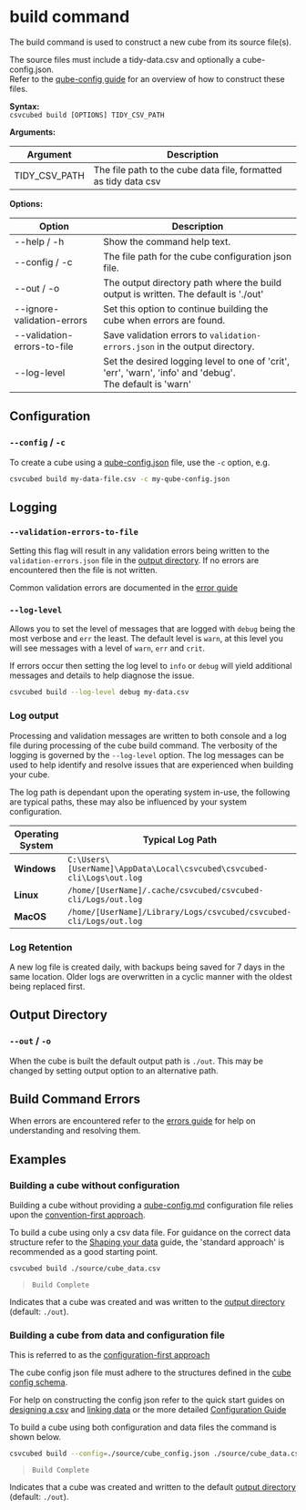 # build command

The build command is used to construct a new cube from its source file(s).  

The source files must include a tidy-data.csv and optionally a cube-config.json.  
Refer to the [qube-config guide](../qube-config.md) for an overview of how to construct these files.

**Syntax:**  
``csvcubed build [OPTIONS] TIDY_CSV_PATH``

**Arguments:**

| Argument      | Description                                                     |
|---------------|-----------------------------------------------------------------|
| TIDY_CSV_PATH | The file path to the cube data file, formatted as tidy data csv |

**Options:**

| Option                      | Description                                                                                                     |
|-----------------------------|-----------------------------------------------------------------------------------------------------------------|
| --help / -h                 | Show the command help text.                                                                                     |
| --config / -c               | The file path for the cube configuration json file.                                                             |
| --out / -o                  | The output directory path where the build output is written. The default is './out'                             |
| --ignore-validation-errors  | Set this option to continue building the cube when errors are found.                                            |
| --validation-errors-to-file | Save validation errors to `validation-errors.json` in the output directory.                                     |
| --log-level                 | Set the desired logging level to one of 'crit', 'err', 'warn', 'info' and 'debug'.  <br/> The default is 'warn' |

## Configuration

### `--config` / `-c`

To create a cube using a [qube-config.json](../qube-config.md#configuration) file, use the `-c` option, e.g.

```bash
csvcubed build my-data-file.csv -c my-qube-config.json
```

## Logging

### `--validation-errors-to-file`

Setting this flag will result in any validation errors being written to the `validation-errors.json` file in the [output directory](#output-directory).  If no errors are encountered then the file is not written.

Common validation errors are documented in the [error guide](../errors/index.md)

### `--log-level`

Allows you to set the level of messages that are logged with `debug` being the most verbose and `err` the least. The default level is `warn`, at this level you will see messages with a level of `warn`, `err` and `crit`.

If errors occur then setting the log level to `info` or `debug` will yield additional messages and details to help diagnose the issue.

```bash
csvcubed build --log-level debug my-data.csv
```

### Log output

Processing and validation messages are written to both console and a log file during processing of the cube build command. The verbosity of the logging is governed by the `--log-level` option. The log messages can be used to help identify and resolve issues that are experienced when building your cube.

The log path is dependant upon the operating system in-use, the following are typical paths, these may also be influenced by your system configuration.

| Operating System | Typical Log Path                                                       |
|------------------|------------------------------------------------------------------------|
| **Windows**      | `C:\Users\[UserName]\AppData\Local\csvcubed\csvcubed-cli\Logs\out.log` |
| **Linux**        | `/home/[UserName]/.cache/csvcubed/csvcubed-cli/Logs/out.log`           |
| **MacOS**        | `/home/[UserName]/Library/Logs/csvcubed/csvcubed-cli/Logs/out.log`     |

### Log Retention

A new log file is created daily, with backups being saved for 7 days in the same location. Older logs are overwritten in a cyclic manner with the oldest being replaced first.

## Output Directory

### `--out` / `-o`

When the cube is built the default output path is `./out`. This may be changed by setting output option to an alternative path.

## Build Command Errors

When errors are encountered refer to the [errors guide](../errors/index.md) for help on understanding and resolving them.

## Examples

### Building a cube without configuration

Building a cube without providing a [qube-config.md](../qube-config.md#configuration) configuration file relies upon the [convention-first approach](../qube-config.md#convention-first-method).

To build a cube using only a csv data file. For guidance on the correct data structure refer to the [Shaping your data](../shape-data.md) guide, the 'standard approach' is recommended as a good starting point.

```bash
csvcubed build ./source/cube_data.csv
```

> `Build Complete`

Indicates that a cube was created and was written to the [output directory](#output-directory) (default: `./out`).

### Building a cube from data and configuration file

This is referred to as the [configuration-first approach](../qube-config.md#convention-first-method)  

The cube config json file must adhere to the structures defined in the [cube config schema](https://purl.org/csv-cubed/qube-config/v1.0).  

For help on constructing the config json refer to the quick start guides on [designing a csv](../../quick-start/designing-csv.md) and [linking data](../../quick-start/linking-data.md) or the more detailed [Configuration Guide]("../qube-config/#configuration")

To build a cube using both configuration and data files the command is shown below.  

```bash
csvcubed build --config=./source/cube_config.json ./source/cube_data.csv
```

> `Build Complete`

Indicates that a cube was created and written to the default [output directory](#output-directory) (default: `./out`).
